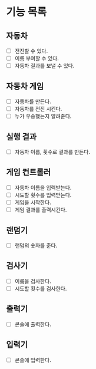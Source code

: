 # 기능 목록

## 자동차
- [ ] 전진할 수 있다.
- [ ] 이름 부여할 수 있다.
- [ ] 자동차 결과를 보낼 수 있다.

## 자동차 게임
- [ ] 자동차를 만든다.
- [ ] 자동차를 전진 시킨다.
- [ ] 누가 우승했는지 알려준다.

## 실행 결과
- [ ] 자동차 이름, 횟수로 결과를 만든다.

## 게임 컨트롤러
- [ ] 자동차 이름을 입력받는다.
- [ ] 시도할 횟수를 입력받는다.
- [ ] 게임을 시작한다. 
- [ ] 게임 결과를 출력시킨다.

## 랜덤기
- [ ] 랜덤의 숫자를 준다.

## 검사기
- [ ] 이름을 검사한다. 
- [ ] 시도할 횟수를 검사한다.

## 출력기
- [ ] 콘솔에 출력한다.

## 입력기
- [ ] 콘솔에 입력한다.